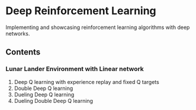 # Deep Reinforcement Learning
Implementing and showcasing reinforcement learning algorithms with deep networks.

## Contents
### Lunar Lander Environment with Linear network
1. Deep Q learning with experience replay and fixed Q targets
2. Double Deep Q learning
3. Dueling Deep Q learning
4. Dueling Double Deep Q learning
